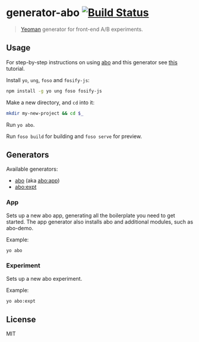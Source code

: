 # generator-abo [![Build Status](https://secure.travis-ci.org/zkochan/generator-abo.png?branch=master)](https://travis-ci.org/zkochan/generator-abo)

> [Yeoman](http://yeoman.io) generator for front-end A/B experiments.

## Usage

For step-by-step instructions on using [abo](https://github.com/zkochan/abo) and this generator see [this](http://www.kochan.io/ab/vanilla-ab-testing-with-abo.html) tutorial.

Install `yo`, `ung`, `foso` and `fosify-js`:

```bash
npm install -g yo ung foso fosify-js
```

Make a new directory, and `cd` into it:

```bash
mkdir my-new-project && cd $_
```

Run `yo abo`.

Run `foso build` for building and `foso serve` for preview.


## Generators

Available generators:

* [abo](#app) (aka [abo:app](#app))
* [abo:expt](#experiment)


### App

Sets up a new abo app, generating all the boilerplate you need to get started. The app generator also installs abo and additional modules, such as abo-demo.

Example:
```bash
yo abo
```


### Experiment

Sets up a new abo experiment.

Example:
```bash
yo abo:expt
```


## License

MIT
